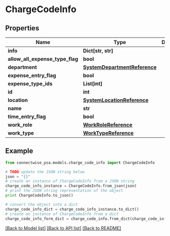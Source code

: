 # ChargeCodeInfo


## Properties
Name | Type | Description | Notes
------------ | ------------- | ------------- | -------------
**info** | **Dict[str, str]** |  | [optional] 
**allow_all_expense_type_flag** | **bool** |  | [optional] 
**department** | [**SystemDepartmentReference**](SystemDepartmentReference.md) |  | [optional] 
**expense_entry_flag** | **bool** |  | [optional] 
**expense_type_ids** | **List[int]** |  | [optional] 
**id** | **int** |  | [optional] 
**location** | [**SystemLocationReference**](SystemLocationReference.md) |  | [optional] 
**name** | **str** |  | [optional] 
**time_entry_flag** | **bool** |  | [optional] 
**work_role** | [**WorkRoleReference**](WorkRoleReference.md) |  | [optional] 
**work_type** | [**WorkTypeReference**](WorkTypeReference.md) |  | [optional] 

## Example

```python
from connectwise_psa.models.charge_code_info import ChargeCodeInfo

# TODO update the JSON string below
json = "{}"
# create an instance of ChargeCodeInfo from a JSON string
charge_code_info_instance = ChargeCodeInfo.from_json(json)
# print the JSON string representation of the object
print ChargeCodeInfo.to_json()

# convert the object into a dict
charge_code_info_dict = charge_code_info_instance.to_dict()
# create an instance of ChargeCodeInfo from a dict
charge_code_info_form_dict = charge_code_info.from_dict(charge_code_info_dict)
```
[[Back to Model list]](../README.md#documentation-for-models) [[Back to API list]](../README.md#documentation-for-api-endpoints) [[Back to README]](../README.md)


